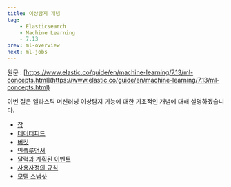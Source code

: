 ```yaml
---
title: 이상탐지 개념
tag:
    - Elasticsearch
    - Machine Learning
    - 7.13
prev: ml-overview
next: ml-jobs
---
```


원문 : [https://www.elastic.co/guide/en/machine-learning/7.13/ml-concepts.html](https://www.elastic.co/guide/en/machine-learning/7.13/ml-concepts.html)

이번 절은 엘라스틱 머신러닝 이상탐지 기능에 대한 기초적인 개념에 대해 설명하겠습니다.

* [잡](ml-jobs.md)
* [데이터피드](ml-datafeeds.md)
* [버킷](ml-buckets.md)
* [인플루언서](ml-influencers.md)
* [달력과 계획된 이벤트](ml-calendars.md)
* [사용자정의 규칙](ml-rules.md)
* [모델 스냅샷](ml-model-snapshots.md)